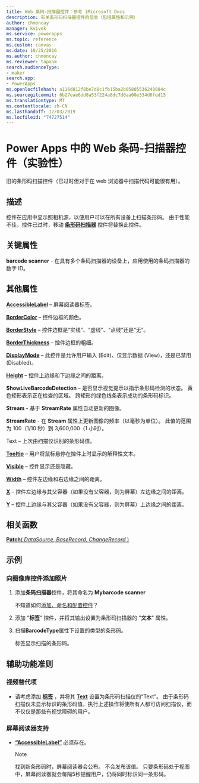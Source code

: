 ```yaml
---
title: Web 条码-扫描器控件：参考 |Microsoft Docs
description: 有关条形码扫描器控件的信息（包括属性和示例）
author: chmoncay
manager: kvivek
ms.service: powerapps
ms.topic: reference
ms.custom: canvas
ms.date: 10/25/2016
ms.author: chmoncay
ms.reviewer: tapanm
search.audienceType:
- maker
search.app:
- PowerApps
ms.openlocfilehash: a116d812f8be7d8c1fb15ba2b05805536240084c
ms.sourcegitcommit: 6b27eae6dd8a53f224a8dc7d0aa00e334d6fed15
ms.translationtype: MT
ms.contentlocale: zh-CN
ms.lasthandoff: 12/03/2019
ms.locfileid: "74727514"
---
```

# <a name="web-barcode-scanner-control-experimental-in-power-apps"></a>Power Apps 中的 Web 条码-扫描器控件（实验性）

旧的条形码扫描控件（已过时但对于在 web 浏览器中扫描代码可能很有用）。

## <a name="description"></a>描述

控件在应用中显示照相机源，以便用户可以在所有设备上扫描条形码。 由于性能不佳，控件已过时，移动 **[条形码扫描器](control-new-barcode-scanner.md)** 控件将替换此控件。

## <a name="key-properties"></a>关键属性

**barcode scanner** - 在具有多个条码扫描器的设备上，应用使用的条码扫描器的数字 ID。

## <a name="additional-properties"></a>其他属性

**[AccessibleLabel](properties-accessibility.md)** – 屏幕阅读器标签。

**[BorderColor](properties-color-border.md)** – 控件边框的颜色。

**[BorderStyle](properties-color-border.md)** – 控件边框是“实线”、“虚线”、“点线”还是“无”。

**[BorderThickness](properties-color-border.md)** – 控件边框的粗细。

**[DisplayMode](properties-core.md)** – 此控件是允许用户输入 (Edit)、仅显示数据 (View)，还是已禁用 (Disabled)。

**[Height](properties-size-location.md)** – 控件上边缘和下边缘之间的距离。

**ShowLiveBarcodeDetection** – 是否显示视觉提示以指示条形码检测的状态。 黄色矩形表示正在检查的区域。 跨矩形的绿色线条表示成功的条形码标识。

**Stream** - 基于 **StreamRate** 属性自动更新的图像。

**StreamRate** - 在 **Stream** 属性上更新图像的频率（以毫秒为单位）。  此值的范围为 100（1/10 秒）到 3,600,000（1 小时）。

Text – 上次由扫描仪识别的条形码值。

**[Tooltip](properties-core.md)** – 用户将鼠标悬停在控件上时显示的解释性文本。

**[Visible](properties-core.md)** – 控件显示还是隐藏。

**[Width](properties-size-location.md)** – 控件左边缘和右边缘之间的距离。

**[X](properties-size-location.md)** – 控件左边缘与其父容器（如果没有父容器，则为屏幕）左边缘之间的距离。

**[Y](properties-size-location.md)** – 控件上边缘与其父容器（如果没有父容器，则为屏幕）上边缘之间的距离。

## <a name="related-functions"></a>相关函数

[**Patch**( *DataSource*, *BaseRecord*, *ChangeRecord* )](../functions/function-patch.md)

## <a name="example"></a>示例

### <a name="add-photos-to-an-image-gallery-control"></a>向图像库控件添加照片

1. 添加**条码扫描器**控件，将其命名为 **Mybarcode scanner**

    不知道如何[添加、命名和配置控件](../add-configure-controls.md)？

1. 添加 "**标签**" 控件，并将其输出设置为条形码扫描器的 "**文本**" 属性。

1. 扫描**BarcodeType**属性下设置的类型的条形码。

    标签显示扫描的条形码。

## <a name="accessibility-guidelines"></a>辅助功能准则

### <a name="video-alternatives"></a>视频替代项

* 请考虑添加 **[标签](control-text-box.md)** ，并将其 **[Text](properties-core.md)** 设置为条形码扫描仪的“Text”。 由于条形码扫描仪未显示标识的条形码值，执行上述操作将使所有人都可访问扫描仪，而不仅仅是那些有视觉障碍的用户。

### <a name="screen-reader-support"></a>屏幕阅读器支持

* **[“AccessibleLabel”](properties-accessibility.md)** 必须存在。

    > [!NOTE]
  > 找到新条形码时，屏幕阅读器会公布。 不会发布该值。 只要条形码处于视图中，屏幕阅读器就会每隔5秒提醒用户，仍将同时标识同一条形码。
